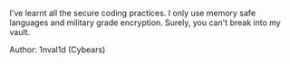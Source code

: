 I've learnt all the secure coding practices. I only use memory safe languages and military grade encryption. Surely, you can't break into my vault.

Author: 1nval1d (Cybears)
